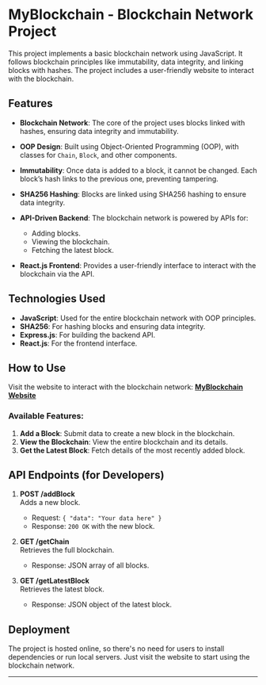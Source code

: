 # MyBlockchain - Blockchain Network Project

This project implements a basic blockchain network using JavaScript. It follows blockchain principles like immutability, data integrity, and linking blocks with hashes. The project includes a user-friendly website to interact with the blockchain.

## Features

- **Blockchain Network**: The core of the project uses blocks linked with hashes, ensuring data integrity and immutability.
  
- **OOP Design**: Built using Object-Oriented Programming (OOP), with classes for `Chain`, `Block`, and other components.

- **Immutability**: Once data is added to a block, it cannot be changed. Each block’s hash links to the previous one, preventing tampering.

- **SHA256 Hashing**: Blocks are linked using SHA256 hashing to ensure data integrity.

- **API-Driven Backend**: The blockchain network is powered by APIs for:
  - Adding blocks.
  - Viewing the blockchain.
  - Fetching the latest block.

- **React.js Frontend**: Provides a user-friendly interface to interact with the blockchain via the API.

## Technologies Used

- **JavaScript**: Used for the entire blockchain network with OOP principles.
- **SHA256**: For hashing blocks and ensuring data integrity.
- **Express.js**: For building the backend API.
- **React.js**: For the frontend interface.

## How to Use

Visit the website to interact with the blockchain network:
[**MyBlockchain Website**]([https://your-hosted-website.com](https://myblockchain-frontend.onrender.com/))

### Available Features:
1. **Add a Block**: Submit data to create a new block in the blockchain.
2. **View the Blockchain**: View the entire blockchain and its details.
3. **Get the Latest Block**: Fetch details of the most recently added block.

## API Endpoints (for Developers)

1. **POST /addBlock**  
   Adds a new block.  
   - Request: `{ "data": "Your data here" }`  
   - Response: `200 OK` with the new block.

2. **GET /getChain**  
   Retrieves the full blockchain.  
   - Response: JSON array of all blocks.

3. **GET /getLatestBlock**  
   Retrieves the latest block.  
   - Response: JSON object of the latest block.

## Deployment

The project is hosted online, so there's no need for users to install dependencies or run local servers. Just visit the website to start using the blockchain network.

---
